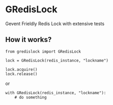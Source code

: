 GRedisLock
==========

Gevent Frieldly Redis Lock with extensive tests

How it works?
-------------

    from gredislock import GRedisLock

    lock = GRedisLock(redis_instance, "lockname")

    lock.acquire()
    lock.release()

or

    with GRedisLock(redis_instance, "lockname"):
        # do something




    




